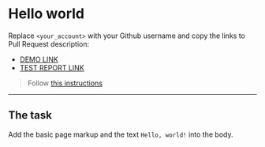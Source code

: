 # Hello world
Replace `<your_account>` with your Github username and copy the links to Pull Request description:
- [DEMO LINK](https://yanZibierov.github.io/layout_hello-world/)
- [TEST REPORT LINK](https://yanZibierov.github.io/layout_hello-world/report/html_report/)

> Follow [this instructions](https://mate-academy.github.io/layout_task-guideline/#how-to-solve-the-layout-tasks-on-github)
___

## The task 
Add the basic page markup and the text `Hello, world!` into the body.
